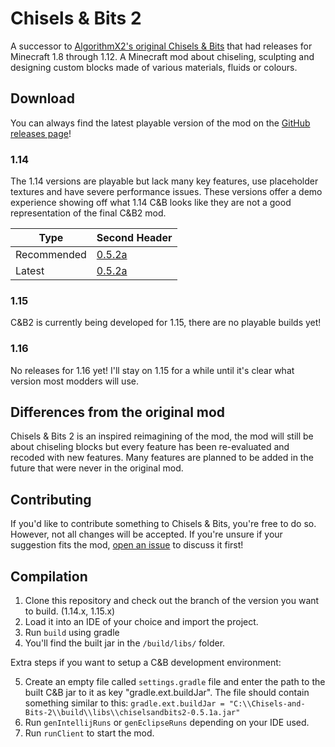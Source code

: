 # Chisels & Bits 2
A successor to [AlgorithmX2's original Chisels & Bits](https://github.com/AlgorithmX2/Chisels-and-Bits) that had releases for Minecraft 1.8 through 1.12. A Minecraft mod about chiseling, sculpting and designing custom blocks made of various materials, fluids or colours.

Download
--------------
You can always find the latest playable version of the mod on the [GitHub releases page](https://github.com/Aeltumn/Chisels-and-Bits-2/releases)!

### 1.14
The 1.14 versions are playable but lack many key features, use placeholder textures and have severe performance issues. These versions offer a demo experience showing off what 1.14 C&B looks like they are not a good representation of the final C&B2 mod.

| Type | Second Header |
| ------------- | ------------- |
| Recommended  | [0.5.2a](https://github.com/Aeltumn/Chisels-and-Bits-2/releases/tag/0.5.2a)  |
| Latest  | [0.5.2a](https://github.com/Aeltumn/Chisels-and-Bits-2/releases/tag/0.5.2a) |

### 1.15
C&B2 is currently being developed for 1.15, there are no playable builds yet!

### 1.16
No releases for 1.16 yet! I'll stay on 1.15 for a while until it's clear what version most modders will use.

Differences from the original mod
--------------
Chisels & Bits 2 is an inspired reimagining of the mod, the mod will still be about chiseling blocks but every feature has been re-evaluated and recoded with new features. Many features are planned to be added in the future that were never in the original mod.

Contributing
--------------
If you'd like to contribute something to Chisels & Bits, you're free to do so. However, not all changes will be accepted. If you're unsure if your suggestion fits the mod, [open an issue](https://github.com/Aeltumn/Chisels-and-Bits-2/issues) to discuss it first!

Compilation
--------------
1) Clone this repository and check out the branch of the version you want to build. (1.14.x, 1.15.x)
2) Load it into an IDE of your choice and import the project.
3) Run `build` using gradle
4) You'll find the built jar in the `/build/libs/` folder.

Extra steps if you want to setup a C&B development environment:

5) Create an empty file called `settings.gradle` file and enter the path to the built C&B jar to it as key "gradle.ext.buildJar". The file should contain something similar to this:
```gradle.ext.buildJar = "C:\\Chisels-and-Bits-2\\build\\libs\\chiselsandbits2-0.5.1a.jar"```
6) Run `genIntellijRuns` or `genEclipseRuns` depending on your IDE used.
7) Run `runClient` to start the mod.